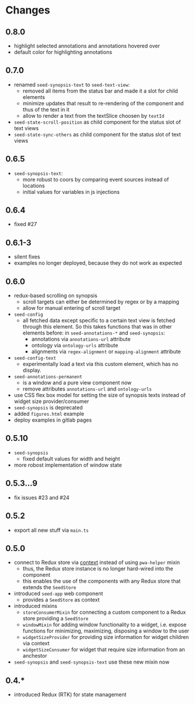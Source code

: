 # Changes

## 0.8.0

- highlight selected annotations and annotations hovered over
- default color for highlighting annotations

## 0.7.0

- renamed `seed-synopsis-text` to `seed-text-view`:
  - removed all items from the status bar and made it a slot for child elements
  - minimize updates that result to re-rendering of the component and
    thus of the text in it
  - allow to render a text from the textSlice choosen by `textId`
- `seed-state-scroll-position` as child component for the status slot
  of text views
- `seed-state-sync-others` as child component for the status slot
  of text views

## 0.6.5

- `seed-synopsis-text`:
  - more robust to coors by comparing event sources instead of locations
  - initial values for variables in js injections

## 0.6.4

- fixed #27

## 0.6.1-3

- silent fixes
- examples no longer deployed, because they do not work as expected

## 0.6.0

- redux-based scrolling on synopsis
  - scroll targets can either be determined by regex or by a mapping
  - allow for manual entering of scroll target
- `seed-config`
  - all fetched data except specific to a certain text view is fetched
    through this element. So this takes functions that was in other
    elements before: in `seed-annotations-*` and `seed-synopsis`:
    - annotations via `annotations-url` attribute
	- ontology via `ontology-urls` attribute
    - alignments via `regex-alignment` or `mapping-alignment` attribute
- `seed-config-text`
  - experimentally load a text via this custom element, which has no display.
- `seed-annotations-permanent`
  - is a window and a pure view component now
  - remove attributes `annotations-url` and `ontology-urls`
- use CSS flex box model for setting the size of synopsis texts
  instead of widget size provider/consumer
- `seed-synopsis` is deprecated
- added `figures.html` example
- deploy examples in gitlab pages

## 0.5.10

- `seed-synopsis`
  - fixed default values for width and height
- more robost implementation of window state

## 0.5.3...9

- fix issues #23 and #24

## 0.5.2

- export all new stuff via `main.ts`

## 0.5.0

- connect to Redux store via
  [context](https://lit.dev/docs/data/context/) instead of using
  `pwa-helper` mixin
  - thus, the Redux store instance is no longer hard-wired into the
    component
  - this enables the use of the components with any Redux store that
    extends the `SeedStore`
- introduced `seed-app` web component
  - provides a `SeedStore` as context
- introduced mixins
  - `storeConsumerMixin` for connecting a custom component to a Redux
    store providing a `SeedStore`
  - `windowMixin` for adding window functionality to a widget,
    i.e. expose functions for minimizing, maximizing, disposing a
    window to the user
  - `widgetSizeProvider` for providing size information for widget
    children via context
  - `widgetSizeConsumer` for widget that require size information from
    an anchestor
- `seed-synopsis` and `seed-synopsis-text` use these new mixin now

## 0.4.*

- introduced Redux (RTK) for state management
